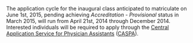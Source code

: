 The application cycle for the inaugural class anticipated to matriculate on June 1st, 2015, pending achieving _Accreditation - Provisional_ status in March 2015, will run from April 21st, 2014 through December 2014. Interested individuals will be required to apply through the [Central Application Service for Physician Assistants][caspa] ([CASPA][caspa]).

[caspa]: https://portal.caspaonline.org/